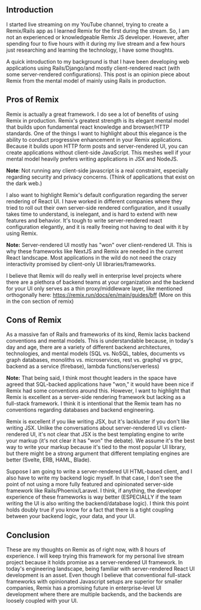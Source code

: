 <!--

*

* 

-->

## Introduction

I started live streaming on my YouTube channel, trying to create a Remix/Rails app as I learned Remix for the first during the stream. So, I am not an experienced or knowledgeable Remix JS developer. However, after spending four to five hours with it during my live stream and a few hours just researching and learning the technology, I have some thoughts.

A quick introduction to my background is that I have been developing web applications using Rails/Django/and mostly client-rendered react (with some server-rendered configurations). This post is an opinion piece about Remix from the mental model of mainly using Rails in production.

## Pros of Remix

Remix is actually a great framework. I do see a lot of benefits of using Remix in production. Remix's greatest strength is its elegant mental model that builds upon fundamental react knowledge and browser/HTTP standards. One of the things I want to highlight about this elegance is the ability to conduct progressive enhancement in your Remix applications. Because it builds upon HTTP form posts and server-rendered UI, you can create applications without client-side JavaScript. This meshes well if your mental model heavily prefers writing applications in JSX and NodeJS.

**Note**: Not running any client-side javascript is a real constraint, especially regarding security and privacy concerns. (Think of applications that exist on the dark web.)

I also want to highlight Remix's default configuration regarding the server rendering of React UI. I have worked in different companies where they tried to roll out their own server-side rendered configuration, and it usually takes time to understand, is inelegant, and is hard to extend with new features and behavior. It's tough to write server-rendered react configuration elegantly, and it is really freeing not having to deal with it by using Remix.

**Note:** Server-rendered UI mostly has "won" over client-rendered UI. This is why these frameworks like NextJS and Remix are needed in the current React landscape. Most applications in the wild do not need the crazy interactivity promised by client-only UI libraries/frameworks.

I believe that Remix will do really well in enterprise level projects where there are a plethora of backend teams at your organization and the backend for your UI only serves as a thin proxy/middleware layer, like mentioned orthogonally here: https://remix.run/docs/en/main/guides/bff (More on this in the con section of remix)

## Cons of Remix

As a massive fan of Rails and frameworks of its kind, Remix lacks backend conventions and mental models. This is understandable because, in today's day and age, there are a variety of different backend architectures, technologies, and mental models (SQL vs. NoSQL, tables, documents vs graph databases, monoliths vs. microservices, rest vs. graphql vs grpc, backend as a service (firebase), lambda functions/serverless)

**Note:** That being said, I think most thought leaders in the space have agreed that SQL-backed applications have "won," it would have been nice if Remix had some conventions around this. However, I want to highlight that Remix is excellent as a server-side rendering framework but lacking as a full-stack framework. I think it is intentional that the Remix team has no conventions regarding databases and backend engineering.


Remix is excellent if you like writing JSX, but it's lackluster if you don't like writing JSX. Unlike the conversations about server-rendered UI vs client-rendered UI, it's not clear that JSX is the best templating engine to write your markup (it's not clear it has "won" the debate). We assume it's the best way to write your markup because it's tied to the most popular UI library, but there might be a strong argument that different templating engines are better (Svelte, ERB, HAML, Blade).

Suppose I am going to write a server-rendered UI HTML-based client, and I also have to write my backend logic myself. In that case, I don't see the point of not using a more fully featured and opinionated server-side framework like Rails/Phoenix/Laravel. I think, if anything, the developer experience of these frameworks  is way better (ESPECIALLY if the team writing the UI is also writing the backend/database logic). I think this point holds doubly true if you know for a fact that there is a tight coupling between your backend logic, your data, and your UI.

## Conclusion

These are my thoughts on Remix as of right now, with 8 hours of experience. I will keep trying this framework for my personal live stream project because it holds promise as a server-rendered UI framework. In today's engineering landscape, being familiar with server-rendered React UI development is an asset. Even though I believe that conventional full-stack frameworks with opinionated Javascript setups are superior for smaller companies, Remix has a promising future in enterprise-level UI development where there are multiple backends, and the backends are loosely coupled with your UI.

